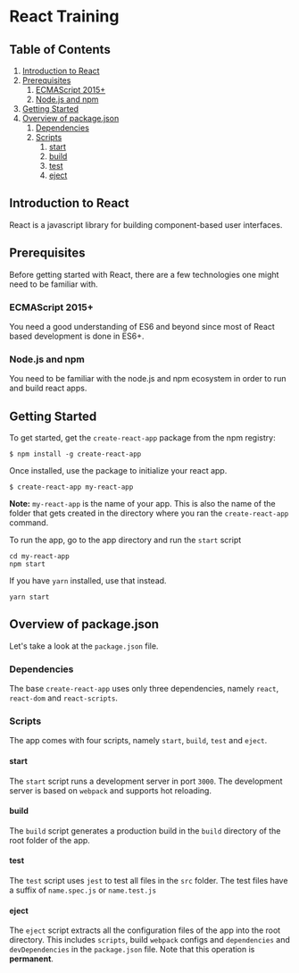 # React Training

## Table of Contents <!-- omit in toc -->
1. [Introduction to React](#introduction-to-react)
2. [Prerequisites](#prerequisites)
   1. [ECMAScript 2015+](#ecmascript-2015)
   2. [Node.js and npm](#nodejs-and-npm)
3. [Getting Started](#getting-started)
4. [Overview of package.json](#overview-of-packagejson)
   1. [Dependencies](#dependencies)
   2. [Scripts](#scripts)
      1. [start](#start)
      2. [build](#build)
      3. [test](#test)
      4. [eject](#eject)

## Introduction to React
React is a javascript library for building component-based user interfaces.

## Prerequisites
Before getting started with React, there are a few technologies one might need to be familiar with.

### ECMAScript 2015+
You need a good understanding of ES6 and beyond since most of React based development is done in ES6+.

### Node.js and npm
You need to be familiar with the node.js and npm ecosystem in order to run and build react apps.

## Getting Started
To get started, get the `create-react-app` package from the npm registry:
```
$ npm install -g create-react-app
```

Once installed, use the package to initialize your react app.
```
$ create-react-app my-react-app
```
**Note:** `my-react-app` is the name of your app. This is also the name of the folder that gets created in the directory where you ran the `create-react-app` command.

To run the app, go to the app directory and run the `start` script
```
cd my-react-app
npm start
```
If you have `yarn` installed, use that instead.
```
yarn start
```

## Overview of package.json
Let's take a look at the `package.json` file.

### Dependencies
The base `create-react-app` uses only three dependencies, namely `react`, `react-dom` and `react-scripts`.

### Scripts
The app comes with four scripts, namely `start`, `build`, `test` and `eject`.

#### start
The `start` script runs a development server in port `3000`. The development server is based on `webpack` and supports hot reloading.

#### build
The `build` script generates a production build in the `build` directory of the root folder of the app.

#### test
The `test` script uses `jest` to test all files in the `src` folder. The test files have a suffix of `name.spec.js` or `name.test.js`

#### eject
The `eject` script extracts all the configuration files of the app into the root directory. This includes `scripts`, build `webpack` configs and `dependencies` and `devDependencies` in the `package.json` file. Note that this operation is **permanent**.
